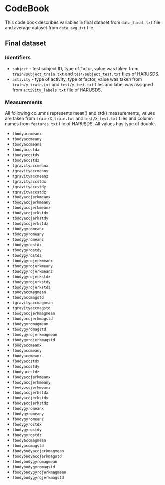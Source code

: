 # CodeBook
This code book describes variables in final dataset from `data_final.txt` file and average dataset from `data_avg.txt` file.

## Final dataset

### Identifiers
* `subject` - test subject ID, type of factor, value was taken from `train/subject_train.txt` and `test/subject_test.txt` files of HARUSDS.
* `activity` - type of activity, type of factor, value was taken from `train/y_train.txt` and `test/y_test.txt` files and label was assigned from `activity_labels.txt` file of HARUSDS.

### Measurements
All following columns represents mean() and std() measurements, values are taken from `train/X_train.txt` and `test/X_test.txt` files and column names from `features.txt` file of HARUSDS. All values has type of double.
* `tbodyaccmeanx`
* `tbodyaccmeany`
* `tbodyaccmeanz`
* `tbodyaccstdx`
* `tbodyaccstdy`
* `tbodyaccstdz`
* `tgravityaccmeanx`
* `tgravityaccmeany`
* `tgravityaccmeanz`
* `tgravityaccstdx`
* `tgravityaccstdy`
* `tgravityaccstdz`
* `tbodyaccjerkmeanx`
* `tbodyaccjerkmeany`
* `tbodyaccjerkmeanz`
* `tbodyaccjerkstdx`
* `tbodyaccjerkstdy`
* `tbodyaccjerkstdz`
* `tbodygyromeanx`
* `tbodygyromeany`
* `tbodygyromeanz`
* `tbodygyrostdx`
* `tbodygyrostdy`
* `tbodygyrostdz`
* `tbodygyrojerkmeanx`
* `tbodygyrojerkmeany`
* `tbodygyrojerkmeanz`
* `tbodygyrojerkstdx`
* `tbodygyrojerkstdy`
* `tbodygyrojerkstdz`
* `tbodyaccmagmean`
* `tbodyaccmagstd`
* `tgravityaccmagmean`
* `tgravityaccmagstd`
* `tbodyaccjerkmagmean`
* `tbodyaccjerkmagstd`
* `tbodygyromagmean`
* `tbodygyromagstd`
* `tbodygyrojerkmagmean`
* `tbodygyrojerkmagstd`
* `fbodyaccmeanx`
* `fbodyaccmeany`
* `fbodyaccmeanz`
* `fbodyaccstdx`
* `fbodyaccstdy`
* `fbodyaccstdz`
* `fbodyaccjerkmeanx`
* `fbodyaccjerkmeany`
* `fbodyaccjerkmeanz`
* `fbodyaccjerkstdx`
* `fbodyaccjerkstdy`
* `fbodyaccjerkstdz`
* `fbodygyromeanx`
* `fbodygyromeany`
* `fbodygyromeanz`
* `fbodygyrostdx`
* `fbodygyrostdy`
* `fbodygyrostdz`
* `fbodyaccmagmean`
* `fbodyaccmagstd`
* `fbodybodyaccjerkmagmean`
* `fbodybodyaccjerkmagstd`
* `fbodybodygyromagmean`
* `fbodybodygyromagstd`
* `fbodybodygyrojerkmagmean`
* `fbodybodygyrojerkmagstd`
